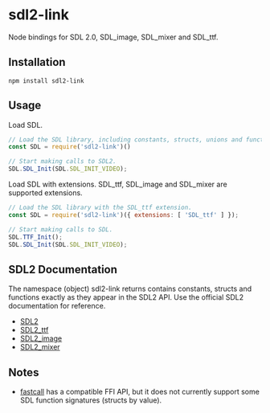 # sdl2-link

Node bindings for SDL 2.0, SDL_image, SDL_mixer and SDL_ttf.

## Installation

```
npm install sdl2-link
```

## Usage

Load SDL.

```javascript
// Load the SDL library, including constants, structs, unions and functions.
const SDL = require('sdl2-link')()

// Start making calls to SDL2.
SDL.SDL_Init(SDL.SDL_INIT_VIDEO);

```

Load SDL with extensions. SDL_ttf, SDL_image and SDL_mixer are supported extensions.

```javascript
// Load the SDL library with the SDL_ttf extension.
const SDL = require('sdl2-link')({ extensions: [ 'SDL_ttf' ] });

// Start making calls to SDL.
SDL.TTF_Init();
SDL.SDL_Init(SDL.SDL_INIT_VIDEO);

```

## SDL2 Documentation

The namespace (object) sdl2-link returns contains constants, structs and functions exactly as they appear in the SDL2 API. Use the official SDL2 documentation for reference.

- [SDL2](https://wiki.libsdl.org/CategoryAPI)
- [SDL2_ttf](https://www.libsdl.org/projects/SDL_ttf/docs/SDL_ttf.html)
- [SDL2_image](https://www.libsdl.org/projects/SDL_image/docs/SDL_image.html)
- [SDL2_mixer](https://www.libsdl.org/projects/SDL_mixer/docs/index.html)

## Notes

- [fastcall](https://www.npmjs.com/package/fastcall) has a compatible FFI API, but it does not currently support some SDL function signatures (structs by value).

 